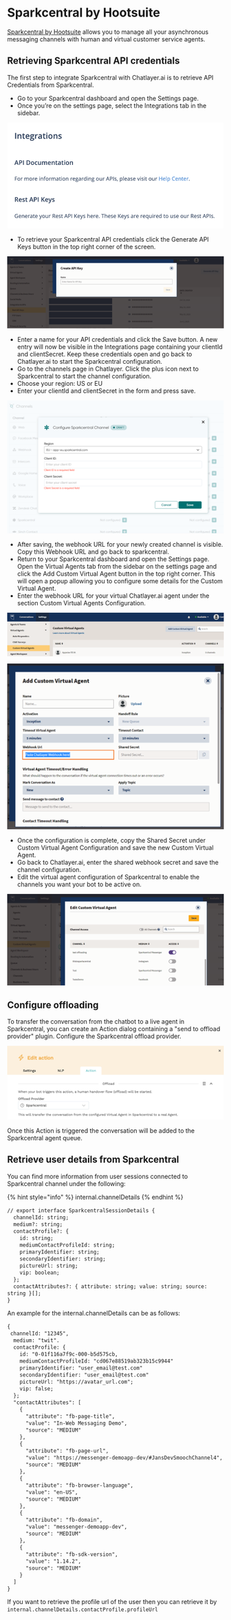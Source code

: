 # Sparkcentral by Hootsuite

[Sparkcentral by Hootsuite](https://sparkcentral.com) allows you to manage all your asynchronous messaging channels with human and virtual customer service agents.

## Retrieving Sparkcentral API credentials

The first step to integrate Sparkcentral with Chatlayer.ai is to retrieve API Credentials from Sparkcentral.&#x20;

* Go to your Sparkcentral dashboard and open the Settings page.&#x20;
* Once you’re on the settings page, select the Integrations tab in the sidebar.&#x20;

![](<../../.gitbook/assets/image (282).png>)

* To retrieve your Sparkcentral API credentials click the Generate API Keys button in the top right corner of the screen.&#x20;

![](<../../.gitbook/assets/image (674) (1) (1) (1).png>)

* Enter a name for your API credentials and click the Save button. A new entry will now be visible in the Integrations page containing your clientId and clientSecret. Keep these credentials open and go back to Chatlayer.ai to start the Sparkcentral configuration.
* Go to the channels page in Chatlayer. Click the plus icon next to Sparkcentral to start the channel configuration.&#x20;
* Choose your region: US or EU
* Enter your clientId and clientSecret in the form and press save.

![](<../../.gitbook/assets/image (676) (1) (1) (1).png>)

* After saving, the webhook URL for your newly created channel is visible. Copy this Webhook URL and go back to sparkcentral.
* Return to your Sparkcentral dashboard and open the Settings page. Open the Virtual Agents tab from the sidebar on the settings page and click the Add Custom Virtual Agent button in the top right corner. This will open a popup allowing you to configure some details for the Custom Virtual Agent.&#x20;
* Enter the webhook URL for your virtual Chatlayer.ai agent under the section Custom Virtual Agents Configuration.&#x20;

![](<../../.gitbook/assets/image (677) (1) (2).png>)

![](<../../.gitbook/assets/image (675) (1) (1).png>)

* Once the configuration is complete, copy the Shared Secret under Custom Virtual Agent Configuration and save the new Custom Virtual Agent.
* Go back to Chatlayer.ai, enter the shared webhook secret and save the channel configuration.
* Edit the virtual agent configuration of Sparkcentral to enable the channels you want your bot to be active on.

![](<../../.gitbook/assets/image (672) (1) (1) (1).png>)

## Configure offloading

To transfer the conversation from the chatbot to a live agent in Sparkcentral, you can create an Action dialog containing a "send to offload provider" plugin. Configure the Sparkcentral offload provider.

![](<../../.gitbook/assets/image (288).png>)

Once this Action is triggered the conversation will be added to the Sparkcentral agent queue.

## Retrieve user details from Sparkcentral

You can find more information from user sessions connected to Sparkcentral channel under the following: &#x20;

{% hint style="info" %}
internal.channelDetails
{% endhint %}

```
// export interface SparkcentralSessionDetails {
  channelId: string;
  medium?: string;
  contactProfile?: {
    id: string;
    mediumContactProfileId: string;
    primaryIdentifier: string;
    secondaryIdentifier: string;
    pictureUrl: string;
    vip: boolean;
  };
  contactAttributes?: { attribute: string; value: string; source: string }[];
}
```

An example for the internal.channelDetails can be as follows:

```
{
 channelId: "12345",
  medium: "twit".
  contactProfile: {
    id: "0-01f116a7f9c-000-b5d575cb,
    mediumContactProfileId: "cd067e88519ab323b15c9944"
    primaryIdentifier: "user_email@test.com"
    secondaryIdentifier: "user_email@test.com"
    pictureUrl: "https://avatar_url.com";
    vip: false;
  };
  "contactAttributes": [
    {
      "attribute": "fb-page-title",
      "value": "In-Web Messaging Demo",
      "source": "MEDIUM"
    },
    {
      "attribute": "fb-page-url",
      "value": "https://messenger-demoapp-dev/#JansDevSmoochChannel4",
      "source": "MEDIUM"
    },
    {
      "attribute": "fb-browser-language",
      "value": "en-US",
      "source": "MEDIUM"
    },
    {
      "attribute": "fb-domain",
      "value": "messenger-demoapp-dev",
      "source": "MEDIUM"
    },
    {
      "attribute": "fb-sdk-version",
      "value": "1.14.2",
      "source": "MEDIUM"
    }
  ]
}
```

If you want to retrieve the profile url of the user then you can retrieve it by `internal.channelDetails.contactProfile.profileUrl`

